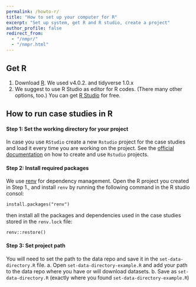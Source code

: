 ```yaml
---
permalink: /howto-r/
title: "How to set up your computer for R"
excerpt: "Set up system, get R and R studio, create a project"
author_profile: false
redirect_from:
  - "/nmpr/"
  - "/nmpr.html"
---
```



## Get R
1. Download [R](https://www.r-project.org/). We used v4.0.2. and tidyverse 1.0.x
2. We suggest to use R Studio as editor for R codes. (There many other options, too.) You can get [R Studio](https://rstudio.com/products/rstudio/download/) for free.


## How to run case studies in R

#### Step 1: Set the working directory for your project

 In case you use `RStudio` create a new `Rstudio` project for the case studies and load it every time you are working on the project. See the [official documentation](https://support.rstudio.com/hc/en-us/articles/200526207-Using-Projects) on how to create and use `Rstudio` projects.
	
#### Step 2: Install required packages

  We use [renv](https://rstudio.github.io/renv/articles/renv.html) for dependency management. Open the R project you created in Step 1., and install `renv` by running the following command in the R studio consol:
  ```
  install.packages("renv")
  ```
 then install all the packages and dependencies used in the case studies stored in the `renv.lock` file:
  ```
  renv::restore()
  ```

#### Step 3: Set project path

 You will need to set the path to the data repo and save it in the `set-data-directory.R` file. a. Open `set-data-directory-example.R` and add your path to the data repo where you have or will download datasets. b. Save as  `set-data-directory.R` (exactly where you found `set-data-directory-example.R`)


